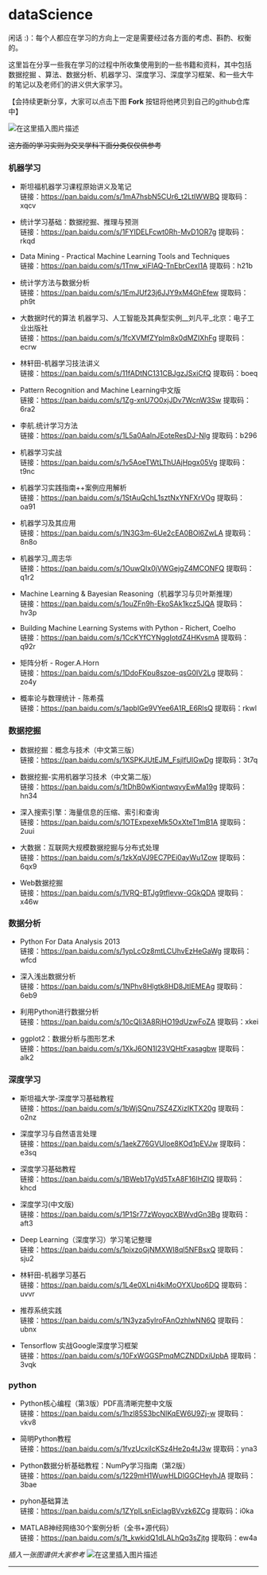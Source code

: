 
# dataScience

闲话 :)：每个人都应在学习的方向上一定是需要经过各方面的考虑、斟酌、权衡的。

这里旨在分享一些我在学习的过程中所收集使用到的一些书籍和资料，其中包括 数据挖掘 、算法、数据分析、机器学习、深度学习、深度学习框架、和一些大牛的笔记以及老师们的讲义供大家学习。

【会持续更新分享，大家可以点击下图 **Fork** 按钮将他拷贝到自己的github仓库中】

![在这里插入图片描述](https://github.com/mmkliuzhiliang/dataScience/blob/master/pic/fock.png)


~~这方面的学习实则为交叉学科下面分类仅仅供参考~~ 
### 机器学习
- 斯坦福机器学习课程原始讲义及笔记     
链接：https://pan.baidu.com/s/1mA7hsbN5CUr6_t2LtIWWBQ 
提取码：xqcv 

- 统计学习基础：数据挖掘、推理与预测   
链接：https://pan.baidu.com/s/1FYIDELFcwt0Rh-MvD1OR7g 
提取码：rkqd 

- Data Mining - Practical Machine Learning Tools and Techniques   
链接：https://pan.baidu.com/s/1Tnw_xiFlAQ-TnEbrCexI1A 
提取码：h21b 

- 统计学方法与数据分析   
链接：https://pan.baidu.com/s/1EmJUf23j6JJY9xM4GhEfew 
提取码：ph9t 

- 大数据时代的算法  机器学习、人工智能及其典型实例__刘凡平_北京：电子工业出版社   
链接：https://pan.baidu.com/s/1fcXVMfZYplm8x0dMZIXhFg 
提取码：ecrw 

- 林轩田-机器学习技法讲义   
链接：https://pan.baidu.com/s/11fADtNC131CBJgzJSxiCfQ 
提取码：boeq 


- Pattern Recognition and Machine Learning中文版   
链接：https://pan.baidu.com/s/1Zg-xnU7O0xjJDv7WcnW3Sw 
提取码：6ra2 

- 李航.统计学习方法   
链接：https://pan.baidu.com/s/1L5a0AaInJEoteResDJ-Nlg 
提取码：b296 


- 机器学习实战   
链接：https://pan.baidu.com/s/1v5AoeTWtLThUAjHpgx05Vg 
提取码：t9nc 

- 机器学习实践指南++案例应用解析   
链接：https://pan.baidu.com/s/1StAuQchL1sztNxYNFXrVOg 
提取码：oa91 

- 机器学习及其应用   
链接：https://pan.baidu.com/s/1N3G3m-6Ue2cEA0BOl6ZwLA 
提取码：8n8o 

- 机器学习_周志华   
链接：https://pan.baidu.com/s/1OuwQIx0jVWGejgZ4MCONFQ 
提取码：q1r2 

- Machine Learning & Bayesian Reasoning（机器学习与贝叶斯推理）   
链接：https://pan.baidu.com/s/1ouZFn9h-EkoSAk1kcz5JQA 
提取码：hv3p 

- Building Machine Learning Systems with Python - Richert, Coelho   
链接：https://pan.baidu.com/s/1CcKYfCYNggIotdZ4HKvsmA 
提取码：q92r 

- 矩阵分析 - Roger.A.Horn   
链接：https://pan.baidu.com/s/1DdoFKpu8szoe-qsG0IV2Lg 
提取码：zo4y 

- 概率论与数理统计 - 陈希孺   
链接：https://pan.baidu.com/s/1apblGe9VYee6A1R_E6RlsQ 
提取码：rkwl 


### 数据挖掘

- 数据挖掘：概念与技术（中文第三版）   
链接：https://pan.baidu.com/s/1XSPKJUtEJM_FsjlfUIGwDg 
提取码：3t7q 

- 数据挖掘-实用机器学习技术（中文第二版）   
链接：https://pan.baidu.com/s/1tDhB0wKiqntwqvyEwMa19g 
提取码：hn34 

- 深入搜索引擎：海量信息的压缩、索引和查询   
链接：https://pan.baidu.com/s/1OTExpexeMk5OxXteT1mB1A 
提取码：2uui 

- 大数据：互联网大规模数据挖掘与分布式处理   
链接：https://pan.baidu.com/s/1zkXqVJ9EC7PEi0ayWu1Zow 
提取码：6qx9 

- Web数据挖掘   
链接：https://pan.baidu.com/s/1VRQ-BTJg9tflevw-GGkQDA 
提取码：x46w 

### 数据分析 

- Python For Data Analysis 2013   
链接：https://pan.baidu.com/s/1ypLcOz8mtLCUhvEzHeGaWg 
提取码：wfcd 

- 深入浅出数据分析   
链接：https://pan.baidu.com/s/1NPhv8Hlgtk8HD8JtIEMEAg 
提取码：6eb9 

- 利用Python进行数据分析    
链接：https://pan.baidu.com/s/10cQli3A8RjHO19dUzwFoZA 
提取码：xkei 

- ggplot2：数据分析与图形艺术   
链接：https://pan.baidu.com/s/1XkJ6ON1I23VQHtFxasagbw 
提取码：alk2 


### 深度学习
- 斯坦福大学-深度学习基础教程   
链接：https://pan.baidu.com/s/1bWjSQnu7SZ4ZXizIKTX20g 
提取码：o2nz 

- 深度学习与自然语言处理   
链接：https://pan.baidu.com/s/1aekZ76GVUIoe8KOd1pEVJw 
提取码：e3sq 

- 深度学习基础教程   
链接：https://pan.baidu.com/s/1BWeb17gVd5TxA8F16IHZIQ 
提取码：khcd 

- 深度学习(中文版)   
链接：https://pan.baidu.com/s/1P1Sr77zWoyqcXBWvdGn3Bg 
提取码：aft3 

- Deep Learning（深度学习）学习笔记整理   
链接：https://pan.baidu.com/s/1pixzoGjNMXWI8ql5NFBsxQ 
提取码：sju2 
 
- 林轩田-机器学习基石   
链接：https://pan.baidu.com/s/1L4e0XLni4kiMoOYXUpo6DQ 
提取码：uvvr 


- 推荐系统实践   
链接：https://pan.baidu.com/s/1N3yza5ylroFAnOzhlwNN6Q 
提取码：ubnx 



- Tensorflow 实战Google深度学习框架   
链接：https://pan.baidu.com/s/10FxWGGSPmqMCZNDDxiUpbA 
提取码：3vqk 



### python

- Python核心编程（第3版）PDF高清晰完整中文版   
链接：https://pan.baidu.com/s/1hzl85S3bcNIKqEW6U9Zj-w 
提取码：vkv8 
 
- 简明Python教程     
链接：https://pan.baidu.com/s/1fvzUcxilcKSz4He2p4tJ3w 
提取码：yna3 

- Python数据分析基础教程：NumPy学习指南（第2版）   
链接：https://pan.baidu.com/s/1229mH1WuwHLDlGGCHeyhJA 
提取码：3bae 

- pyhon基础算法   
链接：https://pan.baidu.com/s/1ZYpILsnEiclagBVvzk6ZCg 
提取码：i0ka 

- MATLAB神经网络30个案例分析（全书+源代码）    
链接：https://pan.baidu.com/s/1t_kwkidQ1dLALhQq3sZjtg 
提取码：ew4a 


*插入一张图谱供大家参考* 
![在这里插入图片描述](https://github.com/mmkliuzhiliang/dataScience/blob/master/pic/ml.jpg)

---
